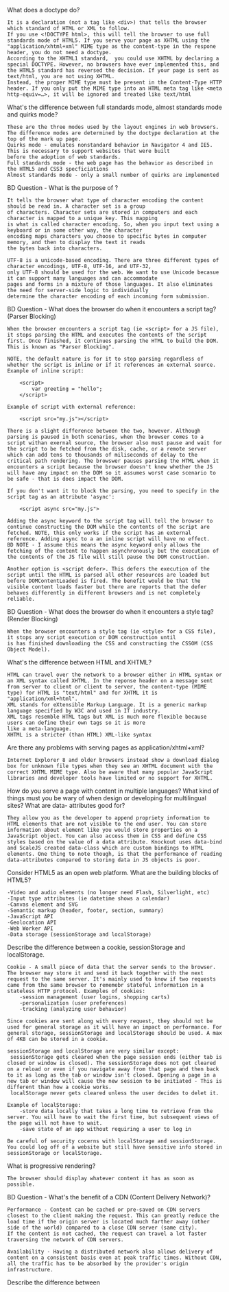 What does a doctype do?

	It is a declaration (not a tag like <div>) that tells the browser which standard of HTML or XML to follow. 
	If you use <!DOCTYPE html>, this will tell the browser to use full standards mode of HTML5. If you serve your page as XHTML using the "application/xhtml+xml" MIME type as the content-type in the respone header, you do not need a doctype. 
	According to the XHTML1 standard,  you could use XHTML by declaring a special DOCTYPE. However, no browsers have ever implemented this, and the HTML5 standard has reversed the decision. If your page is sent as text/html, you are not using XHTML.
	Instead, the proper MIME type must be present in the Content-Type HTTP header. If you only put the MIME type into an HTML meta tag like <meta http-equiv=…>, it will be ignored and treated like text/html

What's the difference between full standards mode, almost standards mode and quirks mode?

	These are the three modes used by the layout engines in web browsers. The difference modes are determined by the doctype declaration at the top of the mark up page.
	Quirks mode - emulates nonstandard behavior in Navigator 4 and IE5. This is necessary to support websites that were built
	before the adoption of web standards.
	Full standards mode - the web page has the behavior as described in the HTML5 and CSS3 specficiations
	Almost standards mode - only a small number of quirks are implemented

BD Question - What is the purpose of <meta charset="utf-8">?
	

	It tells the browser what type of character encoding the content should be read in. A character set is a group
	of characters. Character sets are stored in computers and each character is mapped to a unique key. This mapping
	is what is called character encoding. So, when you input text using a keyboard or in some other way, the character 
	encoding maps characters you choose to specific bytes in computer memory, and then to display the text it reads 
	the bytes back into characters.

	UTF-8 is a unicode-based encoding. There are three different types of character encodings, UTF-8, UTF-16, and UTF-32, 
	only UTF-8 should be used for the web. We want to use Unicode becasue it can support many languages and can accommodate
	pages and forms in a mixture of those languages. It also eliminates the need for server-side logic to individually 
	determine the character encoding of each incoming form submission. 

BD Question - What does the browser do when it encounters a script tag? (Parser Blocking)
	
	When the browser encounters a script tag (ie <script> for a JS file), it stops parsing the HTML and executes the contents of the script first. Once finished, it continues parsing the HTML to build the DOM. This is known as "Parser Blocking".

	NOTE, the default nature is for it to stop parsing regardless of whether the script is inline or if it references an external source. 
	Example of inline script:

		<script>
			var greeting = "hello";
		</script>

	Example of script with external reference:

		<script src="my.js"></script>

	There is a slight difference between the two, however. Although parsing is paused in both scenarios, when the browser comes to a script withan exernal source, the browser also must pause and wait for the script to be fetched from the disk, cache, or a remote server which can add tens to thousands of miliseconds of delay to the critical path rendering. The browswer pauses parsing the HTML when it encounters a script because the browser doesn't know whether the JS will have any impact on the DOM so it assumes worst case scenario to be safe - that is does impact the DOM.

	If you don't want it to block the parsing, you need to specify in the script tag as an attribute 'async':

		<script async src="my.js">

	Adding the async keyword to the script tag will tell the browser to continue constructing the DOM while the contents of the script are fetched. NOTE, this only works if the script has an external reference. Adding async to a an inline script will have no effect. 
	BD NOTE - I assume this means the async keyword only allows the fetching of the content to happen asynchronously but the execution of the contents of the JS file will still pause the DOM construction. 

	Another option is <script defer>. This defers the execution of the script until the HTML is parsed all other resources are loaded but before DOMContentLoaded is fired. The benefit would be that the visible content loads faster but there are reports that the defer behaves differently in different browsers and is not completely reliable. 


BD Question - What does the browser do when it encounters a style tag? (Render Blocking)

	When the browser encounters a style tag (ie <style> for a CSS file), it stops any script execution or DOM construction until 
	is has finished downloading the CSS and constructing the CSSOM (CSS Object Model). 

	
What's the difference between HTML and XHTML?

	HTML can travel over the network to a browser either in HTML syntax or an XML syntax called XHTML. In the reponse header on a message sent from server to client or client to server, the content-type (MIME type) for HTML is "text/html" and for XHTML it is "application/xml+html".
	XML stands for eXtensible Markup Language. It is a generic markup language specified by W3C and used in IT industry.
	XML tags resemble HTML tags but XML is much more flexible because users can define their own tags so it is more
	like a meta-language.
	XHTML is a stricter (than HTML) XML-like syntax

Are there any problems with serving pages as application/xhtml+xml?

	Internet Explorer 8 and older browsers instead show a download dialog box for unknown file types when they see an XHTML document with the correct XHTML MIME type. Also be aware that many popular JavaScript libraries and developer tools have limited or no support for XHTML.

How do you serve a page with content in multiple languages?
What kind of things must you be wary of when design or developing for multilingual sites?
What are data- attributes good for?
	
	They allow you as the developer to append propriety information to HTML elements that are not visible to the end user. You can store information about element like you would store properties on a JavaScript object. You can also access them in CSS and define CSS styles based on the value of a data attribute. Knockout uses data-bind and ScaleJS created data-class which are custom bindings to HTML elements. One thing to note though, is that the performance of reading data-attributes compared to storing data in JS objects is poor. 

Consider HTML5 as an open web platform. What are the building blocks of HTML5?

	-Video and audio elements (no longer need Flash, Silverlight, etc)
	-Input type attributes (ie datetime shows a calendar)
	-Canvas element and SVG
	-Semantic markup (header, footer, section, summary)
	-JavaScript API
	-Geolocation API
	-Web Worker API
	-Data storage (sessionStorage and localStorage)




Describe the difference between a cookie, sessionStorage and localStorage.

	Cookie - A small piece of data that the server sends to the browser. The browser may store it and send it back together with the next request to the same server. It's mainly used to know if two requests came from the same browser to rememebr stateful information in a stateless HTTP protocol. Examples of cookies:
		-session management (user logins, shopping carts)
		-personalization (user preferences)
		-tracking (analyzing user behavior)

	Since cookies are sent along with every request, they should not be used for general storage as it will have an impact on performance. For general storage, sessionStorage and localStorage should be used. A max of 4KB can be stored in a cookie.

	sessionStorage and localStorage are very similar except:
	 sessionStorage gets cleared when the page session ends (either tab is closed or window is closed). The sessionStorage does not get cleared on a reload or even if you navigate away from that page and then back to it as long as the tab or window isn't closed. Opening a page in a new tab or window will cause the new session to be initiated - This is different than how a cookie works.
	 localStorage never gets cleared unless the user decides to delet it.

	Example of localStorage:
		-store data locally that takes a long time to retrieve from the server. You will have to wait the first time, but subsequent views of the page will not have to wait.
		-save state of an app without requiring a user to log in

	Be careful of security cocerns with localStorage and sessionStorage. You could log off of a website but still have sensitive info stored in sessionStorage or localStorage.


What is progressive rendering?

	The browser should display whatever content it has as soon as possible.

BD Question - What's the benefit of a CDN (Content Delivery Network)?
	
	Performance - Content can be cached or pre-saved on CDN servers closest to the client making the request. This can greatly reduce the load time if the origin server is located much farther away (other side of the world) compared to a close CDN server (same city).
	If the content is not cached, the request can travel a lot faster traversing the network of CDN servers.

	Availability - Having a distributed network also allows delivery of content on a consistent basis even at peak traffic times. Without CDN, all the traffic has to be absorbed by the provider's origin infrastructure. 


Describe the difference between <script>, <script async> and <script defer>.

	Question answered above regarding script loading.

Why is it generally a good idea to position CSS <link>s between <head></head> and JS <script>s just before </body>? Do you know any exceptions?
	
	This prevents FOUC (flash of unstyled content). By placing link tags in the head it improves page load times and avoids the browser 
	having to repaint the page when later stylesheets are downloaded (which was what causes FOUC).
	

Have you used different HTML templating languages before?



